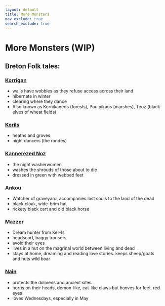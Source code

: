 ```yaml
---
layout: default
title: More Monsters
nav_exclude: true
search_exclude: true
---
```


# More Monsters (WIP)

## Breton Folk tales:
### [Korrigan](https://en.wikipedia.org/wiki/Korrigan)
- walls have wobbles as they refuse access across their land
- hibernate in winter
- clearing where they dance
- Also known as Kornikaneds (forests), Poulpikans (marshes), Teuz (black elves of wheat fields)

### [Korils](https://www.libraryireland.com/LegendaryFictionsIrishCelts/II-6-1.php)
- heaths and groves
- night dancers (the rondes)

### [Kannerezed Noz](https://www.transceltic.com/breton/kannerezed-noz-washerwomen-of-night-celtic-mythology-of-brittany)
- the night washerwomen
- washes the shrouds of those about to die
- dressed in green with webbed feet

### Ankou
- Watcher of graveyard, accompanies lost souls to the land of the dead
- black cloak, wide-brim hat
- rickety black cart and old black horse

### Mazzer
- Dream hunter from Ker-Is
- headscarf, baggy trousers
- avoid their eyes
- lives in a hut on the magrinal world between living and dead
- stays at home, dreaming and reading love stories. keeps sheep/goats and huts wild boar

### [Nain](https://www.transceltic.com/breton/nain-protector-of-ancient-celtic-monuments-of-brittany)
- protects the dolmens and ancient sites
- horns on their heads, demon-like, cat-like claws but hooves for feet. red eyes
- loves Wednesdays, especially in May
